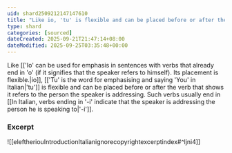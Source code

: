 ```yaml
---
uid: shard2509212147147610
title: "Like io, 'tu' is flexible and can be placed before or after the verb that shows it refers to the person the speaker is addressing."
type: shard
categories: [sourced]
dateCreated: 2025-09-21T21:47:14+08:00
dateModified: 2025-09-25T03:35:48+00:00
---
```

Like [['Io' can be used for emphasis in sentences with verbs that already end in 'o' (if it signifies that the speaker refers to himself). Its placement is flexible.|io]], [['Tu' is the word for emphasising and saying 'You' in Italian|'tu']] is flexible and can be placed before or after the verb that shows it refers to the person the speaker is addressing. Such verbs usually end in [[In Italian, verbs ending in '-i' indicate that the speaker is addressing the person he is speaking to|'-i']].

### Excerpt
![[eleftheriouIntroductionItalianignorecopyrightexcerptindex#^ljni4]]